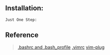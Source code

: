 ## Installation:
    Just One Step: 

## Reference
> [.bashrc and .bash_profile](http://tldp.org/LDP/abs/html/sample-bashrc.html)
> [.vimrc](https://github.comfisadev/fisa-vim-config/blob/master/.vimrc)
> [vim-plug](https://github.com/junegunn/vim-plug)
